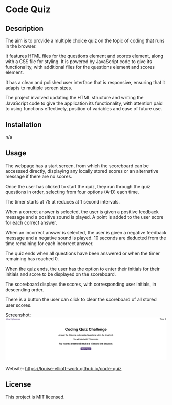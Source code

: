 # Code Quiz

## Description

The aim is to provide a multiple choice quiz on the topic of coding that runs in the browser.

It features HTML files for the questions element and scores element, along with a CSS file for styling. It is powered by JavaScript code to give its functionality, with additional files for the questions element and scores element.

It has a clean and polished user interface that is responsive, ensuring that it adapts to multiple screen sizes.

The project involved updating the HTML structure and writing the JavaScript code to give the application its functionality, with attention paid to using functions effectively, position of variables and ease of future use.

## Installation

n/a

## Usage

The webpage has a start screen, from which the scoreboard can be accesssed directly, displaying any locally stored scores or an alternative message if there are no scores.

Once the user has clicked to start the quiz, they run through the quiz questions in order, selecting from four options (A-D) each time.

The timer starts at 75 at reduces at 1 second intervals.

When a correct answer is selected, the user is given a positive feedback message and a positive sound is played. A point is added to the user score for each correct answer.

When an incorrect answer is selected, the user is given a negative feedback message and a negative sound is played. 10 seconds are deducted from the time remaining for each incorrect answer.

The quiz ends when all questions have been answered or when the timer remaining has reached 0.

When the quiz ends, the user has the option to enter their initials for their initials and score to be displayed on the scoreboard.

The scoreboard displays the scores, with corresponding user initials, in descending order.

There is a button the user can click to clear the scoreboard of all stored user scores.

Screenshot: ![Quiz screenshot](assets/quiz-screenshot.png)

Website: https://louise-elliott-work.github.io/code-quiz

## License

This project is MIT licensed.